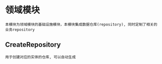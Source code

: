 # 领域模块

    本模块为领域模块的基础设施模块，本模块集成数据仓库(repository), 同时定制了相关的业务repository
    
## CreateRepository

    用于创建对应的实体的仓库, 可以自动生成
